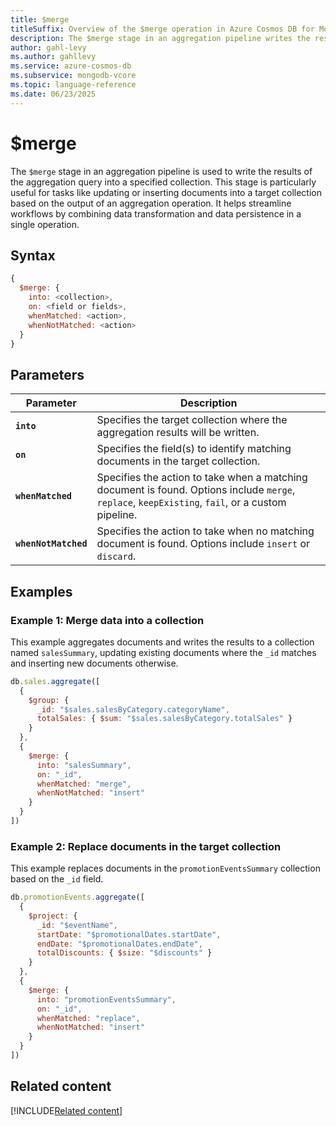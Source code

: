 ```yaml
---
title: $merge
titleSuffix: Overview of the $merge operation in Azure Cosmos DB for MongoDB (vCore)
description: The $merge stage in an aggregation pipeline writes the results of the aggregation to a specified collection.
author: gahl-levy
ms.author: gahllevy
ms.service: azure-cosmos-db
ms.subservice: mongodb-vcore
ms.topic: language-reference
ms.date: 06/23/2025
---
```


# $merge
The `$merge` stage in an aggregation pipeline is used to write the results of the aggregation query into a specified collection. This stage is particularly useful for tasks like updating or inserting documents into a target collection based on the output of an aggregation operation. It helps streamline workflows by combining data transformation and data persistence in a single operation.

## Syntax
```javascript
{
  $merge: {
    into: <collection>,
    on: <field or fields>,
    whenMatched: <action>,
    whenNotMatched: <action>
  }
}
```

## Parameters  
| Parameter | Description |
| --- | --- |
| **`into`** | Specifies the target collection where the aggregation results will be written. |
| **`on`** | Specifies the field(s) to identify matching documents in the target collection. |
| **`whenMatched`** | Specifies the action to take when a matching document is found. Options include `merge`, `replace`, `keepExisting`, `fail`, or a custom pipeline. |
| **`whenNotMatched`** | Specifies the action to take when no matching document is found. Options include `insert` or `discard`. |

## Examples

### Example 1: Merge data into a collection
This example aggregates documents and writes the results to a collection named `salesSummary`, updating existing documents where the `_id` matches and inserting new documents otherwise.

```javascript
db.sales.aggregate([
  {
    $group: {
      _id: "$sales.salesByCategory.categoryName",
      totalSales: { $sum: "$sales.salesByCategory.totalSales" }
    }
  },
  {
    $merge: {
      into: "salesSummary",
      on: "_id",
      whenMatched: "merge",
      whenNotMatched: "insert"
    }
  }
])
```

### Example 2: Replace documents in the target collection

This example replaces documents in the `promotionEventsSummary` collection based on the `_id` field.

```javascript
db.promotionEvents.aggregate([
  {
    $project: {
      _id: "$eventName",
      startDate: "$promotionalDates.startDate",
      endDate: "$promotionalDates.endDate",
      totalDiscounts: { $size: "$discounts" }
    }
  },
  {
    $merge: {
      into: "promotionEventsSummary",
      on: "_id",
      whenMatched: "replace",
      whenNotMatched: "insert"
    }
  }
])
```

## Related content
[!INCLUDE[Related content](../includes/related-content.md)]